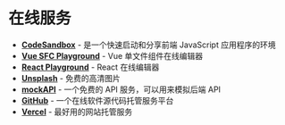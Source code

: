 # 在线服务

- **[CodeSandbox](https://codesandbox.io/)** - 是一个快速启动和分享前端 JavaScript 应用程序的环境
- **[Vue SFC Playground](https://play.vuejs.org/#eNp9kUFLwzAUx79KfJcqzA3ZbXQDlYF6UFHBSy6je+sy0yQkL7NQ+t19SVn1ILv1/X//l/7SdnDr3PQYERZQhsorRyIgRbeSRjXOehKd8LgTvdh524iCq4U00lTWBBJNqMUy8cviAbW24tN6vb0orqQpZ8NxfBAPhI3TG0KehCj3N6uuy8t9X854yqkyLpI4Xjd2i3opgbkERuVs3IYJUOBX71Q9PQRr2LpLuxIq2zil0b84UqwmYSEySWzDZt9POSMfcXLKqz1WX//kh9CmTMKrx4D+iBJGRhtfIw14/f6MLT+PkM2j5vYZ+IbB6pgch9pdNFvW/tPLto/52ytTf4R1S2jC6VJJNDX73JfA/+P+zNV/defTed6Tpof+B7x8phs=)** - Vue 单文件组件在线编辑器
- **[React Playground](https://playcode.io/react)** - React 在线编辑器
- **[Unsplash](https://playcode.io/react)** - 免费的高清图片
- **[mockAPI](https://mockapi.io/projects)** - 一个免费的 API 服务，可以用来模拟后端 API
- **[GitHub](https://github.com/)** - 一个在线软件源代码托管服务平台
- **[Vercel](https://vercel.com/)** - 最好用的网站托管服务
